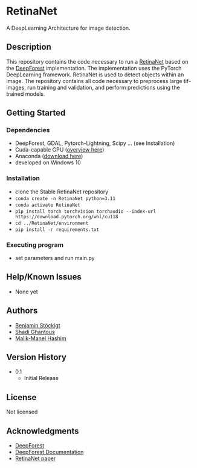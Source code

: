 # RetinaNet

A DeepLearning Architecture for image detection.

## Description

This repository contains the code necessary to run a [RetinaNet](https://arxiv.org/abs/1708.02002) based on the [DeepForest](https://github.com/weecology/DeepForest) implementation. 
The implementation uses the PyTorch DeepLearning framework. RetinaNet is used to detect objects within an image.
The repository contains all code necessary to preprocess large tif-images, run training and validation, and perform predictions using the trained models.

## Getting Started

### Dependencies

* DeepForest, GDAL, Pytorch-Lightning, Scipy ... (see Installation)
* Cuda-capable GPU ([overview here](https://developer.nvidia.com/cuda-gpus))
* Anaconda ([download here](https://www.anaconda.com/products/distribution))
* developed on Windows 10

### Installation

* clone the Stable RetinaNet repository
* `conda create -n RetinaNet python=3.11`
* `conda activate RetinaNet`
* `pip install torch torchvision torchaudio --index-url https://download.pytorch.org/whl/cu118`
* `cd ../RetinaNet/environment`
* `pip install -r requirements.txt`

### Executing program

* set parameters and run main.py

## Help/Known Issues

* None yet

## Authors

* [Benjamin Stöckigt](https://github.com/benjaminstoeckigt)
* [Shadi Ghantous](https://github.com/Shadiouss)
* [Malik-Manel Hashim](https://github.com/irukandi)
  

## Version History

* 0.1
    * Initial Release

## License

Not licensed

## Acknowledgments

* [DeepForest](https://github.com/weecology/DeepForest)
* [DeepForest Documentation](https://deepforest.readthedocs.io/en/latest/)
* [RetinaNet paper](https://arxiv.org/abs/1708.02002)
